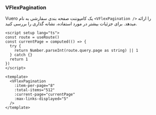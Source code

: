 ### VFlexPagination

Vuero یک کامپوننت صفحه بندی سفارشی به نام `<VFlexPagination />` را ارائه میدهد.
برای جزئیات بیشتر در مورد استفاده، نشانه گذاری را بررسی کنید.

<!--code-->

```vue
<script setup lang="ts">
const route = useRoute()
const currentPage = computed(() => {
  try {
    return Number.parseInt(route.query.page as string) || 1
  } catch {}
  return 1
})
</script>

<template>
  <VFlexPagination
    :item-per-page="8"
    :total-items="512"
    :current-page="currentPage"
    :max-links-displayed="5"
  />
</template>
```

<!--/code-->
